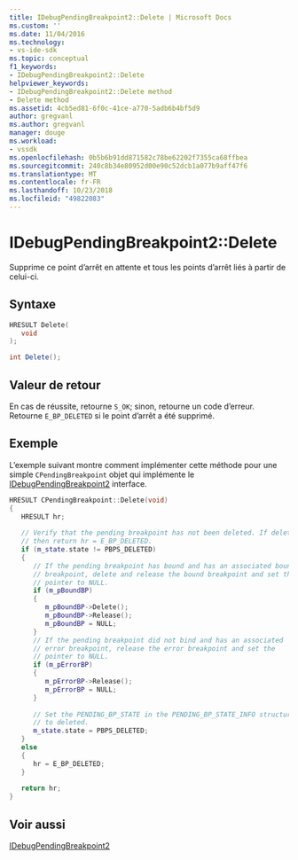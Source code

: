 ```yaml
---
title: IDebugPendingBreakpoint2::Delete | Microsoft Docs
ms.custom: ''
ms.date: 11/04/2016
ms.technology:
- vs-ide-sdk
ms.topic: conceptual
f1_keywords:
- IDebugPendingBreakpoint2::Delete
helpviewer_keywords:
- IDebugPendingBreakpoint2::Delete method
- Delete method
ms.assetid: 4cb5ed81-6f0c-41ce-a770-5adb6b4bf5d9
author: gregvanl
ms.author: gregvanl
manager: douge
ms.workload:
- vssdk
ms.openlocfilehash: 0b5b6b91dd871582c78be62202f7355ca68ffbea
ms.sourcegitcommit: 240c8b34e80952d00e90c52dcb1a077b9aff47f6
ms.translationtype: MT
ms.contentlocale: fr-FR
ms.lasthandoff: 10/23/2018
ms.locfileid: "49822083"
---
```

# <a name="idebugpendingbreakpoint2delete"></a>IDebugPendingBreakpoint2::Delete
Supprime ce point d’arrêt en attente et tous les points d’arrêt liés à partir de celui-ci.  
  
## <a name="syntax"></a>Syntaxe  
  
```cpp  
HRESULT Delete(   
   void   
);  
```  
  
```csharp  
int Delete();  
```  
  
## <a name="return-value"></a>Valeur de retour  
 En cas de réussite, retourne `S_OK`; sinon, retourne un code d’erreur. Retourne `E_BP_DELETED` si le point d’arrêt a été supprimé.  
  
## <a name="example"></a>Exemple  
 L’exemple suivant montre comment implémenter cette méthode pour une simple `CPendingBreakpoint` objet qui implémente le [IDebugPendingBreakpoint2](../../../extensibility/debugger/reference/idebugpendingbreakpoint2.md) interface.  
  
```cpp  
HRESULT CPendingBreakpoint::Delete(void)    
{    
   HRESULT hr;    
  
   // Verify that the pending breakpoint has not been deleted. If deleted,    
   // then return hr = E_BP_DELETED.    
   if (m_state.state != PBPS_DELETED)    
   {    
      // If the pending breakpoint has bound and has an associated bound   
      // breakpoint, delete and release the bound breakpoint and set the   
      // pointer to NULL.    
      if (m_pBoundBP)    
      {    
         m_pBoundBP->Delete();    
         m_pBoundBP->Release();    
         m_pBoundBP = NULL;    
      }    
      // If the pending breakpoint did not bind and has an associated   
      // error breakpoint, release the error breakpoint and set the   
      // pointer to NULL.   
      if (m_pErrorBP)    
      {    
         m_pErrorBP->Release();    
         m_pErrorBP = NULL;    
      }    
  
      // Set the PENDING_BP_STATE in the PENDING_BP_STATE_INFO structure   
      // to deleted.     
      m_state.state = PBPS_DELETED;    
   }    
   else    
   {    
      hr = E_BP_DELETED;    
   }    
  
   return hr;    
}    
```  
  
## <a name="see-also"></a>Voir aussi  
 [IDebugPendingBreakpoint2](../../../extensibility/debugger/reference/idebugpendingbreakpoint2.md)